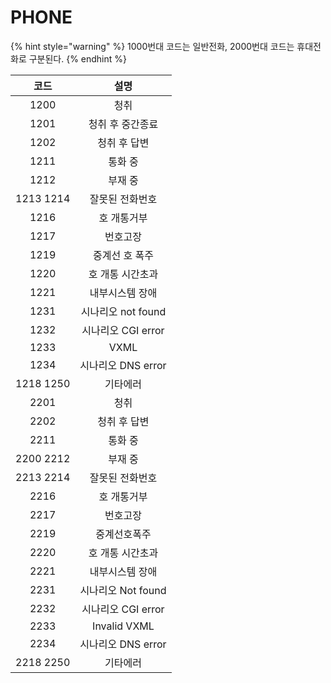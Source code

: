 # PHONE

{% hint style="warning" %}
1000번대 코드는 일반전화, 2000번대 코드는 휴대전화로 구분된다.
{% endhint %}



|     코드    |       설명       |
| :-------: | :------------: |
|    1200   |       청취       |
|    1201   |    청취 후 중간종료   |
|    1202   |     청취 후 답변    |
|    1211   |      통화 중      |
|    1212   |      부재 중      |
| 1213 1214 |    잘못된 전화번호    |
|    1216   |     호 개통거부     |
|    1217   |      번호고장      |
|    1219   |    중계선 호 폭주    |
|    1220   |    호 개통 시간초과   |
|    1221   |    내부시스템 장애    |
|    1231   | 시나리오 not found |
|    1232   | 시나리오 CGI error |
|    1233   |      VXML      |
|    1234   | 시나리오 DNS error |
| 1218 1250 |      기타에러      |
|    2201   |       청취       |
|    2202   |     청취 후 답변    |
|    2211   |      통화 중      |
| 2200 2212 |      부재 중      |
| 2213 2214 |    잘못된 전화번호    |
|    2216   |     호 개통거부     |
|    2217   |      번호고장      |
|    2219   |     중계선호폭주     |
|    2220   |    호 개통 시간초과   |
|    2221   |    내부시스템 장애    |
|    2231   | 시나리오 Not found |
|    2232   | 시나리오 CGI error |
|    2233   |  Invalid VXML  |
|    2234   | 시나리오 DNS error |
| 2218 2250 |      기타에러      |
